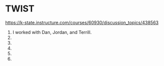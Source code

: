 # TWIST
https://k-state.instructure.com/courses/60930/discussion_topics/438563

1. I worked with Dan, Jordan, and Terrill.
2. 
3. 
4. 
5. 
6. 
